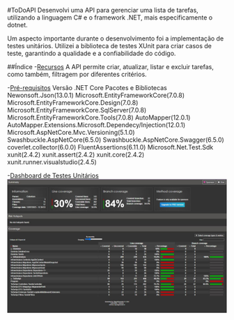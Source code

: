 #ToDoAPI
Desenvolvi uma API para gerenciar uma lista de tarefas, 
utilizando a linguagem C# e o framework .NET, mais especificamente o dotnet.

Um aspecto importante durante o desenvolvimento foi a implementação de testes unitários. 
Utilizei a biblioteca de testes XUnit para criar casos de teste, garantindo a qualidade e a confiabilidade do código.

##Índice
-[Recursos](#recursos)
A API permite criar, atualizar, listar e excluir tarefas, como também,  filtragem por diferentes critérios.

-[Pré-requisitos](#pré-requisitos)
Versão .NET Core
Pacotes e Bibliotecas
Newonsoft.Json(13.0.1)
Microsoft.EntityFrameworkCore(7.0.8)
Microsoft.EntityFrameworkCore.Design(7.0.8)
Microsoft.EntityFrameworkCore.SqlServer(7.0.8)
Microsoft.EntityFrameworkCore.Tools(7.0.8)
AutoMapper(12.0.1)
AutoMapper.Extensions.Microsoft.Dependecy/Injection(12.0.1)
Microsoft.AspNetCore.Mvc.Versioning(5.1.0)
Swashbuckle.AspNetCore(6.5.0)
Swashbuckle.AspNetCore.Swagger(6.5.0)
coverlet.collector(6.0.0)
FluentAssertions(6.11.0)
Microsoft.Net.Test.Sdk
xunit(2.4.2)
xunit.assert(2.4.2)
xunit.core(2.4.2)
xunit.runner.visualstudio(2.4.5)

-[Dashboard de Testes Unitários](#dashboard)
![Painel atual](https://github.com/monica88lima/ToDoAPI/blob/master/dashboard.JPG)
